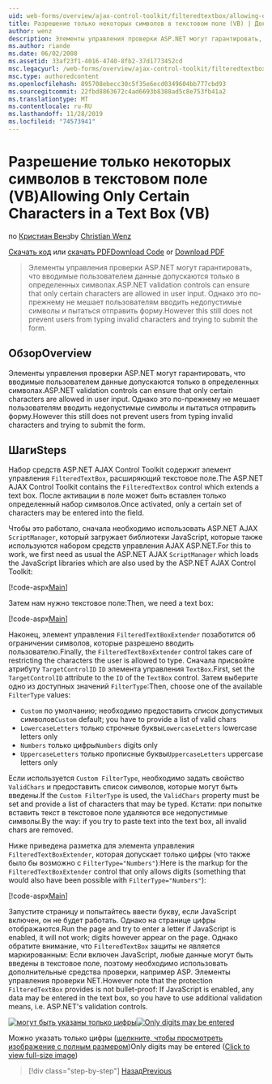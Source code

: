 ```yaml
---
uid: web-forms/overview/ajax-control-toolkit/filteredtextbox/allowing-only-certain-characters-in-a-text-box-vb
title: Разрешение только некоторых символов в текстовом поле (VB) | Документация Майкрософт
author: wenz
description: Элементы управления проверки ASP.NET могут гарантировать, что вводимые пользователем данные допускаются только в определенных символах. Однако это по-прежнему не мешает пользователям вводить недопустимые...
ms.author: riande
ms.date: 06/02/2008
ms.assetid: 33af23f1-4016-4740-8fb2-37d1773452cd
msc.legacyurl: /web-forms/overview/ajax-control-toolkit/filteredtextbox/allowing-only-certain-characters-in-a-text-box-vb
msc.type: authoredcontent
ms.openlocfilehash: 895708ebecc30c5f35e6ecd0349604bb777cbd93
ms.sourcegitcommit: 22fbd8863672c4ad6693b8388ad5c8e753fb41a2
ms.translationtype: MT
ms.contentlocale: ru-RU
ms.lasthandoff: 11/28/2019
ms.locfileid: "74573941"
---
```

# <a name="allowing-only-certain-characters-in-a-text-box-vb"></a><span data-ttu-id="8d6dc-104">Разрешение только некоторых символов в текстовом поле (VB)</span><span class="sxs-lookup"><span data-stu-id="8d6dc-104">Allowing Only Certain Characters in a Text Box (VB)</span></span>

<span data-ttu-id="8d6dc-105">по [Кристиан Венз](https://github.com/wenz)</span><span class="sxs-lookup"><span data-stu-id="8d6dc-105">by [Christian Wenz](https://github.com/wenz)</span></span>

<span data-ttu-id="8d6dc-106">[Скачать код](https://download.microsoft.com/download/4/c/2/4c2def7a-0d23-4055-91f9-1f18504167d7/FilteredTextBox0.vb.zip) или [скачать PDF](https://download.microsoft.com/download/b/6/a/b6ae89ee-df69-4c87-9bfb-ad1eb2b23373/filteredtextbox0VB.pdf)</span><span class="sxs-lookup"><span data-stu-id="8d6dc-106">[Download Code](https://download.microsoft.com/download/4/c/2/4c2def7a-0d23-4055-91f9-1f18504167d7/FilteredTextBox0.vb.zip) or [Download PDF](https://download.microsoft.com/download/b/6/a/b6ae89ee-df69-4c87-9bfb-ad1eb2b23373/filteredtextbox0VB.pdf)</span></span>

> <span data-ttu-id="8d6dc-107">Элементы управления проверки ASP.NET могут гарантировать, что вводимые пользователем данные допускаются только в определенных символах.</span><span class="sxs-lookup"><span data-stu-id="8d6dc-107">ASP.NET validation controls can ensure that only certain characters are allowed in user input.</span></span> <span data-ttu-id="8d6dc-108">Однако это по-прежнему не мешает пользователям вводить недопустимые символы и пытаться отправить форму.</span><span class="sxs-lookup"><span data-stu-id="8d6dc-108">However this still does not prevent users from typing invalid characters and trying to submit the form.</span></span>

## <a name="overview"></a><span data-ttu-id="8d6dc-109">Обзор</span><span class="sxs-lookup"><span data-stu-id="8d6dc-109">Overview</span></span>

<span data-ttu-id="8d6dc-110">Элементы управления проверки ASP.NET могут гарантировать, что вводимые пользователем данные допускаются только в определенных символах.</span><span class="sxs-lookup"><span data-stu-id="8d6dc-110">ASP.NET validation controls can ensure that only certain characters are allowed in user input.</span></span> <span data-ttu-id="8d6dc-111">Однако это по-прежнему не мешает пользователям вводить недопустимые символы и пытаться отправить форму.</span><span class="sxs-lookup"><span data-stu-id="8d6dc-111">However this still does not prevent users from typing invalid characters and trying to submit the form.</span></span>

## <a name="steps"></a><span data-ttu-id="8d6dc-112">Шаги</span><span class="sxs-lookup"><span data-stu-id="8d6dc-112">Steps</span></span>

<span data-ttu-id="8d6dc-113">Набор средств ASP.NET AJAX Control Toolkit содержит элемент управления `FilteredTextBox`, расширяющий текстовое поле.</span><span class="sxs-lookup"><span data-stu-id="8d6dc-113">The ASP.NET AJAX Control Toolkit contains the `FilteredTextBox` control which extends a text box.</span></span> <span data-ttu-id="8d6dc-114">После активации в поле может быть вставлен только определенный набор символов.</span><span class="sxs-lookup"><span data-stu-id="8d6dc-114">Once activated, only a certain set of characters may be entered into the field.</span></span>

<span data-ttu-id="8d6dc-115">Чтобы это работало, сначала необходимо использовать ASP.NET AJAX `ScriptManager`, который загружает библиотеки JavaScript, которые также используются набором средств управления AJAX ASP.NET.</span><span class="sxs-lookup"><span data-stu-id="8d6dc-115">For this to work, we first need as usual the ASP.NET AJAX `ScriptManager` which loads the JavaScript libraries which are also used by the ASP.NET AJAX Control Toolkit:</span></span>

[!code-aspx[Main](allowing-only-certain-characters-in-a-text-box-vb/samples/sample1.aspx)]

<span data-ttu-id="8d6dc-116">Затем нам нужно текстовое поле:</span><span class="sxs-lookup"><span data-stu-id="8d6dc-116">Then, we need a text box:</span></span>

[!code-aspx[Main](allowing-only-certain-characters-in-a-text-box-vb/samples/sample2.aspx)]

<span data-ttu-id="8d6dc-117">Наконец, элемент управления `FilteredTextBoxExtender` позаботится об ограничении символов, которые разрешено вводить пользователю.</span><span class="sxs-lookup"><span data-stu-id="8d6dc-117">Finally, the `FilteredTextBoxExtender` control takes care of restricting the characters the user is allowed to type.</span></span> <span data-ttu-id="8d6dc-118">Сначала присвойте атрибуту `TargetControlID` `ID` элемента управления `TextBox`.</span><span class="sxs-lookup"><span data-stu-id="8d6dc-118">First, set the `TargetControlID` attribute to the `ID` of the `TextBox` control.</span></span> <span data-ttu-id="8d6dc-119">Затем выберите одно из доступных значений `FilterType`:</span><span class="sxs-lookup"><span data-stu-id="8d6dc-119">Then, choose one of the available `FilterType` values:</span></span>

- <span data-ttu-id="8d6dc-120">`Custom` по умолчанию; необходимо предоставить список допустимых символов</span><span class="sxs-lookup"><span data-stu-id="8d6dc-120">`Custom` default; you have to provide a list of valid chars</span></span>
- <span data-ttu-id="8d6dc-121">`LowercaseLetters` только строчные буквы</span><span class="sxs-lookup"><span data-stu-id="8d6dc-121">`LowercaseLetters` lowercase letters only</span></span>
- <span data-ttu-id="8d6dc-122">`Numbers` только цифры</span><span class="sxs-lookup"><span data-stu-id="8d6dc-122">`Numbers` digits only</span></span>
- <span data-ttu-id="8d6dc-123">`UppercaseLetters` только прописные буквы</span><span class="sxs-lookup"><span data-stu-id="8d6dc-123">`UppercaseLetters` uppercase letters only</span></span>

<span data-ttu-id="8d6dc-124">Если используется `Custom FilterType`, необходимо задать свойство `ValidChars` и предоставить список символов, которые могут быть введены.</span><span class="sxs-lookup"><span data-stu-id="8d6dc-124">If the `Custom FilterType` is used, the `ValidChars` property must be set and provide a list of characters that may be typed.</span></span> <span data-ttu-id="8d6dc-125">Кстати: при попытке вставить текст в текстовое поле удаляются все недопустимые символы.</span><span class="sxs-lookup"><span data-stu-id="8d6dc-125">By the way: if you try to paste text into the text box, all invalid chars are removed.</span></span>

<span data-ttu-id="8d6dc-126">Ниже приведена разметка для элемента управления `FilteredTextBoxExtender`, которая допускает только цифры (что также было бы возможно с `FilterType="Numbers"`):</span><span class="sxs-lookup"><span data-stu-id="8d6dc-126">Here is the markup for the `FilteredTextBoxExtender` control that only allows digits (something that would also have been possible with `FilterType="Numbers"`):</span></span>

[!code-aspx[Main](allowing-only-certain-characters-in-a-text-box-vb/samples/sample3.aspx)]

<span data-ttu-id="8d6dc-127">Запустите страницу и попытайтесь ввести букву, если JavaScript включен, он не будет работать. Однако на странице цифры отображаются.</span><span class="sxs-lookup"><span data-stu-id="8d6dc-127">Run the page and try to enter a letter if JavaScript is enabled, it will not work; digits however appear on the page.</span></span> <span data-ttu-id="8d6dc-128">Однако обратите внимание, что `FilteredTextBox` защиты не является маркированным: Если включен JavaScript, любые данные могут быть введены в текстовое поле, поэтому необходимо использовать дополнительные средства проверки, например ASP. Элементы управления проверки NET.</span><span class="sxs-lookup"><span data-stu-id="8d6dc-128">However note that the protection `FilteredTextBox` provides is not bullet-proof: If JavaScript is enabled, any data may be entered in the text box, so you have to use additional validation means, i.e. ASP.NET's validation controls.</span></span>

<span data-ttu-id="8d6dc-129">[![могут быть указаны только цифры](allowing-only-certain-characters-in-a-text-box-vb/_static/image2.png)](allowing-only-certain-characters-in-a-text-box-vb/_static/image1.png)</span><span class="sxs-lookup"><span data-stu-id="8d6dc-129">[![Only digits may be entered](allowing-only-certain-characters-in-a-text-box-vb/_static/image2.png)](allowing-only-certain-characters-in-a-text-box-vb/_static/image1.png)</span></span>

<span data-ttu-id="8d6dc-130">Можно указать только цифры ([щелкните, чтобы просмотреть изображение с полным размером](allowing-only-certain-characters-in-a-text-box-vb/_static/image3.png))</span><span class="sxs-lookup"><span data-stu-id="8d6dc-130">Only digits may be entered ([Click to view full-size image](allowing-only-certain-characters-in-a-text-box-vb/_static/image3.png))</span></span>

> [!div class="step-by-step"]
> [<span data-ttu-id="8d6dc-131">Назад</span><span class="sxs-lookup"><span data-stu-id="8d6dc-131">Previous</span></span>](allowing-only-certain-characters-in-a-text-box-cs.md)
